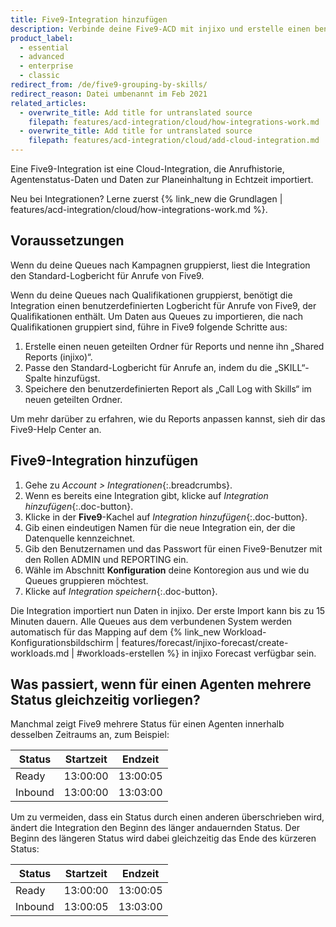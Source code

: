 ```yaml
---
title: Five9-Integration hinzufügen
description: Verbinde deine Five9-ACD mit injixo und erstelle einen benutzerdefinierten Report, um Queue-Gruppierungen entsprechend der Qualifikationen zu nutzen.
product_label:
  - essential
  - advanced
  - enterprise
  - classic
redirect_from: /de/five9-grouping-by-skills/
redirect_reason: Datei umbenannt im Feb 2021
related_articles:
  - overwrite_title: Add title for untranslated source
    filepath: features/acd-integration/cloud/how-integrations-work.md
  - overwrite_title: Add title for untranslated source
    filepath: features/acd-integration/cloud/add-cloud-integration.md
---
```


Eine Five9-Integration ist eine Cloud-Integration, die Anrufhistorie, Agentenstatus-Daten und Daten zur Planeinhaltung in Echtzeit importiert.

Neu bei Integrationen? Lerne zuerst {% link_new die Grundlagen | features/acd-integration/cloud/how-integrations-work.md %}.

## Voraussetzungen

Wenn du deine Queues nach Kampagnen gruppierst, liest die Integration den Standard-Logbericht für Anrufe von Five9.

Wenn du deine Queues nach Qualifikationen gruppierst, benötigt die Integration einen benutzerdefinierten Logbericht für Anrufe von Five9, der Qualifikationen enthält. Um Daten aus Queues zu importieren, die nach Qualifikationen gruppiert sind, führe in Five9 folgende Schritte aus:

1.  Erstelle einen neuen geteilten Ordner für Reports und nenne ihn „Shared Reports (injixo)“.
2.  Passe den Standard-Logbericht für Anrufe an, indem du die „SKILL“-Spalte hinzufügst.
3.  Speichere den benutzerdefinierten Report als „Call Log with Skills“ im neuen geteilten Ordner.

Um mehr darüber zu erfahren, wie du Reports anpassen kannst, sieh dir das Five9-Help Center an.

## Five9-Integration hinzufügen

1. Gehe zu _Account > Integrationen_{:.breadcrumbs}.
2. Wenn es bereits eine Integration gibt, klicke auf _Integration hinzufügen_{:.doc-button}.
3. Klicke in der **Five9**-Kachel auf _Integration hinzufügen_{:.doc-button}.
4. Gib einen eindeutigen Namen für die neue Integration ein, der die Datenquelle kennzeichnet.
5. Gib den Benutzernamen und das Passwort für einen Five9-Benutzer mit den Rollen ADMIN und REPORTING ein.
6. Wähle im Abschnitt **Konfiguration** deine Kontoregion aus und wie du Queues gruppieren möchtest.
7. Klicke auf _Integration speichern_{:.doc-button}.

Die Integration importiert nun Daten in injixo. Der erste Import kann bis zu 15 Minuten dauern. Alle Queues aus dem verbundenen System werden automatisch für das Mapping auf dem {% link_new Workload-Konfigurationsbildschirm | features/forecast/injixo-forecast/create-workloads.md | #workloads-erstellen %} in injixo Forecast verfügbar sein.

## Was passiert, wenn für einen Agenten mehrere Status gleichzeitig vorliegen?

Manchmal zeigt Five9 mehrere Status für einen Agenten innerhalb desselben Zeitraums an, zum Beispiel:

| Status  | Startzeit | Endzeit  |
| ------- | --------- | -------- |
| Ready   | 13:00:00  | 13:00:05 |
| Inbound | 13:00:00  | 13:03:00 |

Um zu vermeiden, dass ein Status durch einen anderen überschrieben wird, ändert die Integration den Beginn des länger andauernden Status. Der Beginn des längeren Status wird dabei gleichzeitig das Ende des kürzeren Status:

| Status  | Startzeit | Endzeit  |
| ------- | --------- | -------- |
| Ready   | 13:00:00  | 13:00:05 |
| Inbound | 13:00:05  | 13:03:00 |
